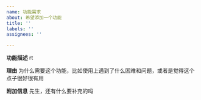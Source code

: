 ```yaml
---
name: 功能需求
about: 希望添加一个功能
title: ''
labels: ''
assignees: ''

---
```


**功能描述**
rt

**理由**
为什么需要这个功能，比如使用上遇到了什么困难和问题，或者是觉得这个点子很好很有用

**附加信息**
先生，还有什么要补充的吗
